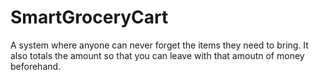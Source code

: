 # SmartGroceryCart
A system where anyone can never forget the items they need to bring. It also totals the amount so that you can leave with that amoutn of money beforehand.
